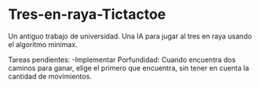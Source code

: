 # Tres-en-raya-Tictactoe
Un antiguo trabajo de universidad. Una IA para jugar al tres en raya usando el algoritmo minimax.


Tareas pendientes:
    -Implementar Porfundidad: 
    Cuando encuentra dos caminos para ganar, elige el primero que encuentra, sin tener en cuenta la cantidad de movimientos.
